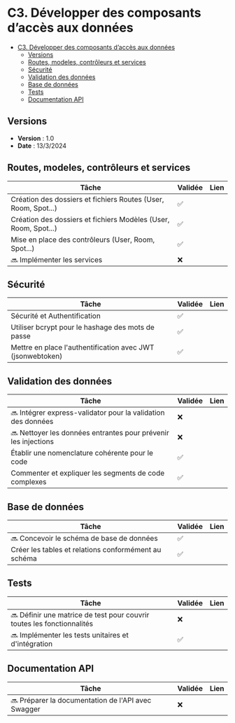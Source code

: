 # C3. Développer des composants d’accès aux données

- [C3. Développer des composants d’accès aux données](#c3-développer-des-composants-daccès-aux-données)
  - [Versions](#versions)
  - [Routes, modeles, contrôleurs et services](#routes-modeles-contrôleurs-et-services)
  - [Sécurité](#sécurité)
  - [Validation des données](#validation-des-données)
  - [Base de données](#base-de-données)
  - [Tests](#tests)
  - [Documentation API](#documentation-api)

## Versions

- **Version** : 1.0
- **Date** : 13/3/2024

## Routes, modeles, contrôleurs et services

| Tâche                                                           | Validée | Lien |
| --------------------------------------------------------------- | ------- | ---- |
| Création des dossiers et fichiers Routes (User, Room, Spot...)  | ✅      |      |
| Création des dossiers et fichiers Modèles (User, Room, Spot...) | ✅      |      |
| Mise en place des contrôleurs (User, Room, Spot...)             | ✅      |      |
| 🔜 Implémenter les services                                     | ❌      |      |

## Sécurité

| Tâche                                                      | Validée | Lien |
| ---------------------------------------------------------- | ------- | ---- |
| Sécurité et Authentification                               | ✅      |      |
| Utiliser bcrypt pour le hashage des mots de passe          | ✅      |      |
| Mettre en place l'authentification avec JWT (jsonwebtoken) | ✅      |      |

## Validation des données

| Tâche                                                          | Validée | Lien |
| -------------------------------------------------------------- | ------- | ---- |
| 🔜 Intégrer express-validator pour la validation des données   | ❌      |      |
| 🔜 Nettoyer les données entrantes pour prévenir les injections | ❌      |      |
| Établir une nomenclature cohérente pour le code                | ✅      |      |
| Commenter et expliquer les segments de code complexes          | ✅      |      |

## Base de données

| Tâche                                                | Validée | Lien |
| ---------------------------------------------------- | ------- | ---- |
| 🔜 Concevoir le schéma de base de données            | ✅      |      |
| Créer les tables et relations conformément au schéma | ✅      |      |

## Tests

| Tâche                                                                  | Validée | Lien |
| ---------------------------------------------------------------------- | ------- | ---- |
| 🔜 Définir une matrice de test pour couvrir toutes les fonctionnalités | ❌      |      |
| 🔜 Implémenter les tests unitaires et d'intégration                    | ✅      |      |

## Documentation API

| Tâche                                              | Validée | Lien |
| -------------------------------------------------- | ------- | ---- |
| 🔜 Préparer la documentation de l'API avec Swagger | ❌      |      |
